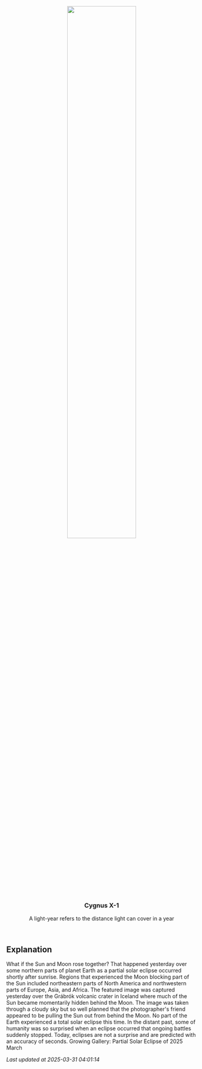<p align='center'>
    <img src='https://apod.nasa.gov/apod/image/2504/PartialSolar_Gorecka_960.jpg' width='60%' />
    <h3 align="center">Cygnus X-1</h3>
    <p align="center">A light-year refers to the distance light can cover in a year</p>
</p>
<br/>

Explanation
--
What if the Sun and Moon rose together? That happened yesterday over some northern parts of planet Earth as a partial solar eclipse occurred shortly after sunrise. Regions that experienced the Moon blocking part of the Sun included northeastern parts of North America and northwestern parts of Europe, Asia, and Africa.  The featured image was captured yesterday over the Grábrók volcanic crater in Iceland where much of the Sun became momentarily hidden behind the Moon. The image was taken through a cloudy sky but so well planned that the photographer's friend appeared to be pulling the Sun out from behind the Moon. No part of the Earth experienced a total solar eclipse this time. In the distant past, some of humanity was so surprised when an eclipse occurred that ongoing battles suddenly stopped.  Today, eclipses are not a surprise and are predicted with an accuracy of seconds.   Growing Gallery: Partial Solar Eclipse of 2025 March


*Last updated at 2025-03-31 04:01:14*

